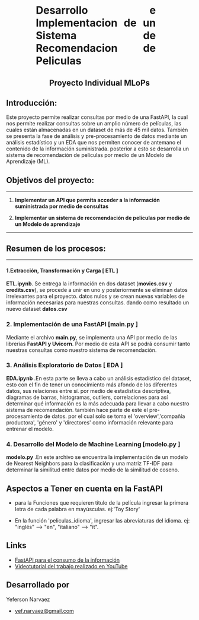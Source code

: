 <h1 align='center' style="font-weight:light; text-align:justify; margin-left: 80px; margin-right: 100px;">
  Desarrollo e Implementacion de un Sistema de Recomendacion de Peliculas
</h1>


<h2 align='center'>
  Proyecto Individual MLoPs
</h2>



## Introducción:

Este proyecto permite realizar consultas por medio de una FastAPI, la cual nos permite realizar consultas sobre un amplio número de películas, las cuales están almacenadas en un dataset de más de 45 mil datos. También se presenta la fase de análisis y pre-procesamiento de datos mediante un análisis estadístico y un EDA que nos permiten conocer de antemano el contenido de la información suministrada. posterior a esto se desarrolla un sistema de recomendación de películas por medio de un Modelo de Aprendizaje (ML).

## Objetivos del proyecto:
---
1. **Implementar un API que permita acceder a la información suministrada por medio de consultas**

2. **Implementar un sistema de recomendación de películas por medio de un Modelo de aprendizaje**

---
## Resumen de los procesos:
---
#### 1.Extracción, Transformación y Carga [ ETL ]

 **ETL.ipynb**. Se entrega la información en dos dataset (**movies.csv** y **credits.csv**), se procede a unir en uno y posteriormente se eliminan datos irrelevantes para el proyecto. datos nulos y se crean nuevas variables de información necesarias para nuestras consultas. dando como resultado un nuevo dataset **datos.csv**

### 2. Implementación de una FastAPI  [main.py ]

Mediante el archivo **main.py**, se implementa una API por medio de las librerías **FastAPI y Uvicorn**. Por medio de esta API se podrá consumir tanto nuestras consultas como nuestro sistema de recomendación.

### 3. Análisis Exploratorio de Datos [ EDA ]

**EDA.ipynb** .En esta parte se lleva a cabo un análisis estadístico del dataset, esto con el fin de tener un conocimiento más afondo de los diferentes datos, sus relaciones entre sí. por medio de estadística descriptiva, diagramas de barras, histogramas, outliers, correlaciones para así determinar qué información es la más adecuada para llevar a cabo nuestro sistema de recomendación. también hace parte de este el pre-procesamiento de datos. por el cual solo se toma el 'overview','compañía productora', 'género' y 'directores' como información relevante para entrenar el modelo.


### 4. Desarrollo del Modelo de Machine Learning [modelo.py ]

**modelo.py** .En este archivo se encuentra la implementación de un modelo de Nearest Neighbors para la clasificación y una matriz TF-IDF para determinar la similitud entre datos por medio de la similitud de coseno.

## Aspectos a Tener en cuenta en la FastAPI

- para la Funciones  que requieren titulo de la película ingresar la primera letra de cada palabra en mayúsculas. ej:'Toy Story'

- En la función 'peliculas_idioma', ingresar las abreviaturas del idioma. ej: "inglés" --> "en", "italiano" --> "it".

## Links

- [FastAPI para el consumo de la información](https://proyecto-integrador01.onrender.com/docs#/)
- [Videotutorial del trabajo realizado en YouTube](#)



## Desarrollado por

Yeferson Narvaez

- yef.narvaez@gmail.com
